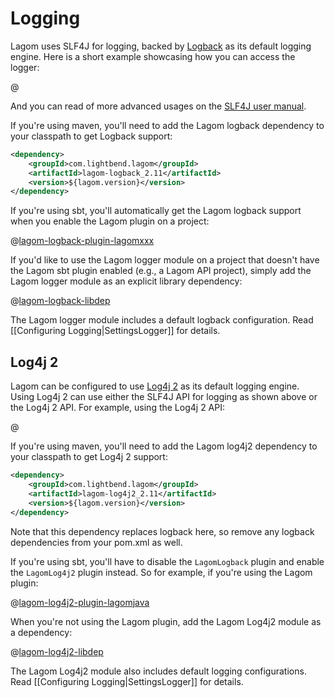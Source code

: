 # Logging

Lagom uses SLF4J for logging, backed by [Logback](http://logback.qos.ch/) as its default logging engine. Here is a short example showcasing how you can access the logger:

@[](code/docs/logging/LoggingExample.java)

And you can read of more advanced usages on the [SLF4J user manual](http://www.slf4j.org/manual.html).

If you're using maven, you'll need to add the Lagom logback dependency to your classpath to get Logback support:

```xml
<dependency>
    <groupId>com.lightbend.lagom</groupId>
    <artifactId>lagom-logback_2.11</artifactId>
    <version>${lagom.version}</version>
</dependency>
```

If you're using sbt, you'll automatically get the Lagom logback support when you enable the Lagom plugin on a project:

@[lagom-logback-plugin-lagomxxx](code/build-log-lang.sbt)

If you'd like to use the Lagom logger module on a project that doesn't have the Lagom sbt plugin enabled (e.g., a Lagom API project), simply add the Lagom logger module as an explicit library dependency:

@[lagom-logback-libdep](code/build-log.sbt)

The Lagom logger module includes a default logback configuration. Read [[Configuring Logging|SettingsLogger]] for details.

## Log4j 2

Lagom can be configured to use [Log4j 2](https://logging.apache.org/log4j/2.x/) as its default logging engine. Using Log4j 2 can use either the SLF4J API for logging as shown above or the Log4j 2 API. For example, using the Log4j 2 API:

@[](code/docs/logging/Log4j2Example.java)

If you're using maven, you'll need to add the Lagom log4j2 dependency to your classpath to get Log4j 2 support:

```xml
<dependency>
    <groupId>com.lightbend.lagom</groupId>
    <artifactId>lagom-log4j2_2.11</artifactId>
    <version>${lagom.version}</version>
</dependency>
```

Note that this dependency replaces logback here, so remove any logback dependencies from your pom.xml as well.

If you're using sbt, you'll have to disable the `LagomLogback` plugin and enable the `LagomLog4j2` plugin instead. So for example, if you're using the Lagom plugin:

@[lagom-log4j2-plugin-lagomjava](code/build-log-lang.sbt)

When you're not using the Lagom plugin, add the Lagom Log4j2 module as a dependency:

@[lagom-log4j2-libdep](code/build-log.sbt)

The Lagom Log4j2 module also includes default logging configurations. Read [[Configuring Logging|SettingsLogger]] for details.
